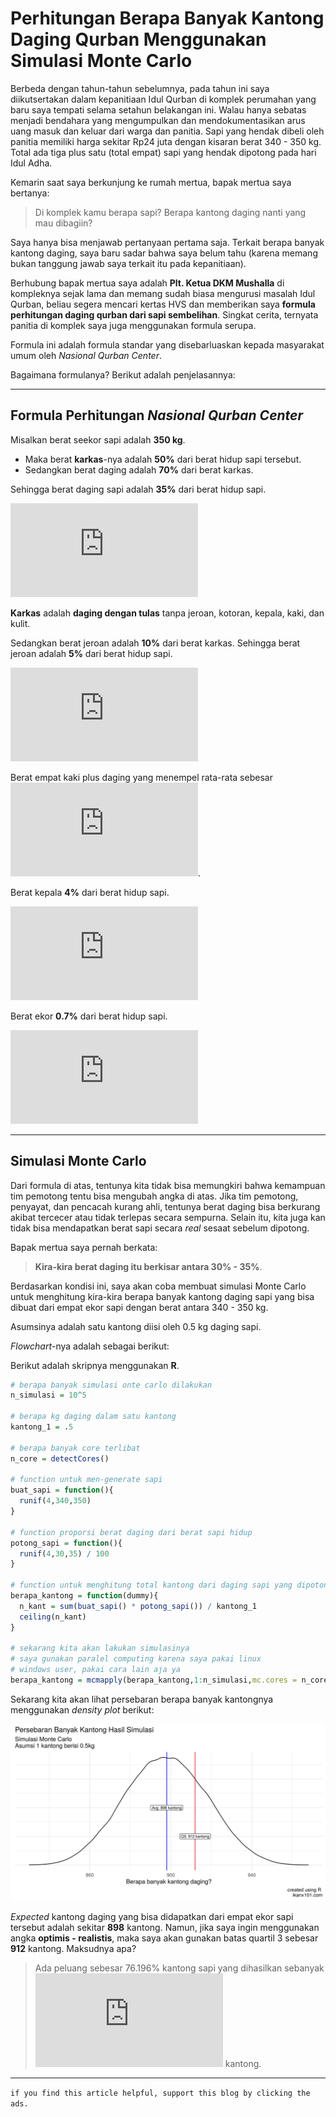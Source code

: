 # Perhitungan Berapa Banyak Kantong Daging Qurban Menggunakan Simulasi Monte Carlo


Berbeda dengan tahun-tahun sebelumnya, pada tahun ini saya
diikutsertakan dalam kepanitiaan Idul Qurban di komplek perumahan yang
baru saya tempati selama setahun belakangan ini. Walau hanya sebatas
menjadi bendahara yang mengumpulkan dan mendokumentasikan arus uang
masuk dan keluar dari warga dan panitia. Sapi yang hendak dibeli oleh
panitia memiliki harga sekitar Rp24 juta dengan kisaran berat 340 - 350
kg. Total ada tiga plus satu (total empat) sapi yang hendak dipotong
pada hari Idul Adha.

Kemarin saat saya berkunjung ke rumah mertua, bapak mertua saya
bertanya:

> Di komplek kamu berapa sapi? Berapa kantong daging nanti yang mau
> dibagiin?

Saya hanya bisa menjawab pertanyaan pertama saja. Terkait berapa banyak
kantong daging, saya baru sadar bahwa saya belum tahu (karena memang
bukan tanggung jawab saya terkait itu pada kepanitiaan).

Berhubung bapak mertua saya adalah **Plt. Ketua DKM Mushalla** di
kompleknya sejak lama dan memang sudah biasa mengurusi masalah Idul
Qurban, beliau segera mencari kertas HVS dan memberikan saya **formula
perhitungan daging qurban dari sapi sembelihan**. Singkat cerita,
ternyata panitia di komplek saya juga menggunakan formula serupa.

Formula ini adalah formula standar yang disebarluaskan kepada masyarakat
umum oleh *Nasional Qurban Center*.

Bagaimana formulanya? Berikut adalah penjelasannya:

------------------------------------------------------------------------

## Formula Perhitungan *Nasional Qurban Center*

Misalkan berat seekor sapi adalah **350 kg**.

- Maka berat **karkas**-nya adalah **50%** dari berat hidup sapi
  tersebut.
- Sedangkan berat daging adalah **70%** dari berat karkas.

Sehingga berat daging sapi adalah **35%** dari berat hidup sapi.

![\text{Berat daging} = \frac{35}{100} \times 350 = 122.5 \text{kg}](https://latex.codecogs.com/svg.latex?%5Ctext%7BBerat%20daging%7D%20%3D%20%5Cfrac%7B35%7D%7B100%7D%20%5Ctimes%20350%20%3D%20122.5%20%5Ctext%7Bkg%7D "\text{Berat daging} = \frac{35}{100} \times 350 = 122.5 \text{kg}")

**Karkas** adalah **daging dengan tulas** tanpa jeroan, kotoran, kepala,
kaki, dan kulit.

Sedangkan berat jeroan adalah **10%** dari berat karkas. Sehingga berat
jeroan adalah **5%** dari berat hidup sapi.

![\text{Berat jeroan} = \frac{5}{100} \times 350 = 17.5 \text{kg}](https://latex.codecogs.com/svg.latex?%5Ctext%7BBerat%20jeroan%7D%20%3D%20%5Cfrac%7B5%7D%7B100%7D%20%5Ctimes%20350%20%3D%2017.5%20%5Ctext%7Bkg%7D "\text{Berat jeroan} = \frac{5}{100} \times 350 = 17.5 \text{kg}")

Berat empat kaki plus daging yang menempel rata-rata sebesar
![4.5 \text{kg}](https://latex.codecogs.com/svg.latex?4.5%20%5Ctext%7Bkg%7D "4.5 \text{kg}").

Berat kepala **4%** dari berat hidup sapi.

![\text{Berat kepala} = \frac{4}{100} \times 350 = 14.5 \text{kg}](https://latex.codecogs.com/svg.latex?%5Ctext%7BBerat%20kepala%7D%20%3D%20%5Cfrac%7B4%7D%7B100%7D%20%5Ctimes%20350%20%3D%2014.5%20%5Ctext%7Bkg%7D "\text{Berat kepala} = \frac{4}{100} \times 350 = 14.5 \text{kg}")

Berat ekor **0.7%** dari berat hidup sapi.

![\text{Berat ekor} = \frac{0.7}{100} \times 350 = 2.45 \text{kg}](https://latex.codecogs.com/svg.latex?%5Ctext%7BBerat%20ekor%7D%20%3D%20%5Cfrac%7B0.7%7D%7B100%7D%20%5Ctimes%20350%20%3D%202.45%20%5Ctext%7Bkg%7D "\text{Berat ekor} = \frac{0.7}{100} \times 350 = 2.45 \text{kg}")

------------------------------------------------------------------------

## Simulasi Monte Carlo

Dari formula di atas, tentunya kita tidak bisa memungkiri bahwa
kemampuan tim pemotong tentu bisa mengubah angka di atas. Jika tim
pemotong, penyayat, dan pencacah kurang ahli, tentunya berat daging bisa
berkurang akibat tercecer atau tidak terlepas secara sempurna. Selain
itu, kita juga kan tidak bisa mendapatkan berat sapi secara *real*
sesaat sebelum dipotong.

Bapak mertua saya pernah berkata:

> **Kira-kira berat daging itu berkisar antara 30% - 35%**.

Berdasarkan kondisi ini, saya akan coba membuat simulasi Monte Carlo
untuk menghitung kira-kira berapa banyak kantong daging sapi yang bisa
dibuat dari empat ekor sapi dengan berat antara 340 - 350 kg.

Asumsinya adalah satu kantong diisi oleh 0.5 kg daging sapi.

*Flowchart*-nya adalah sebagai berikut:

Berikut adalah skripnya menggunakan **R**.

``` r
# berapa banyak simulasi onte carlo dilakukan
n_simulasi = 10^5

# berapa kg daging dalam satu kantong
kantong_1 = .5

# berapa banyak core terlibat
n_core = detectCores()

# function untuk men-generate sapi
buat_sapi = function(){
  runif(4,340,350)
}

# function proporsi berat daging dari berat sapi hidup
potong_sapi = function(){
  runif(4,30,35) / 100
}

# function untuk menghitung total kantong dari daging sapi yang dipotong
berapa_kantong = function(dummy){
  n_kant = sum(buat_sapi() * potong_sapi()) / kantong_1
  ceiling(n_kant)
}

# sekarang kita akan lakukan simulasinya
# saya gunakan paralel computing karena saya pakai linux
# windows user, pakai cara lain aja ya
berapa_kantong = mcmapply(berapa_kantong,1:n_simulasi,mc.cores = n_core)
```

Sekarang kita akan lihat persebaran berapa banyak kantongnya menggunakan
*density plot* berikut:

![](Qurban_files/figure-commonmark/unnamed-chunk-4-1.png)

*Expected* kantong daging yang bisa didapatkan dari empat ekor sapi
tersebut adalah sekitar **898** kantong. Namun, jika saya ingin
menggunakan angka **optimis - realistis**, maka saya akan gunakan batas
quartil 3 sebesar **912** kantong. Maksudnya apa?

> Ada peluang sebesar 76.196% kantong sapi yang dihasilkan sebanyak
> ![\leq 911](https://latex.codecogs.com/svg.latex?%5Cleq%20911 "\leq 911")
> kantong.

------------------------------------------------------------------------

`if you find this article helpful, support this blog by clicking the ads.`
